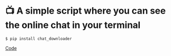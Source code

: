 <h1> 📺 A simple script where you can see the online chat in your terminal </h5>
<pre class="notranslate"><code>$ pip install chat_downloader</code></pre>
<p dir="auto"><a href="https://github.com/JustGithubProject/GET_CHAT_FROM_STREAM_PLATFORM/blob/master/main.py">Code</a></p>
